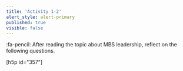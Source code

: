 ```yaml
---
title: 'Activity 1-2'
alert_style: alert-primary
published: true
visible: false
---
```



:fa-pencil: After reading the topic about MBS leadership, reflect on the following questions.

[h5p id="357"]
